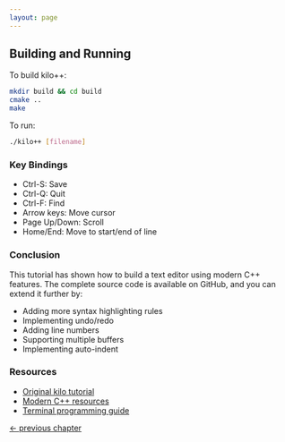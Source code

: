 ```yaml
---
layout: page
---
```


## Building and Running

To build kilo++:

```bash
mkdir build && cd build
cmake ..
make
```

To run:

```bash
./kilo++ [filename]
```

### Key Bindings

- Ctrl-S: Save
- Ctrl-Q: Quit
- Ctrl-F: Find
- Arrow keys: Move cursor
- Page Up/Down: Scroll
- Home/End: Move to start/end of line

### Conclusion

This tutorial has shown how to build a text editor using modern C++ features. The complete source code is available on GitHub, and you can extend it further by:

- Adding more syntax highlighting rules
- Implementing undo/redo
- Adding line numbers
- Supporting multiple buffers
- Implementing auto-indent

### Resources

- [Original kilo tutorial](https://viewsourcecode.org/snaptoken/kilo/)
- [Modern C++ resources](https://www.modernescpp.com/)
- [Terminal programming guide](https://vt100.net/docs/vt100-ug/chapter3.html)

[<- previous chapter](07_search_functionality)
